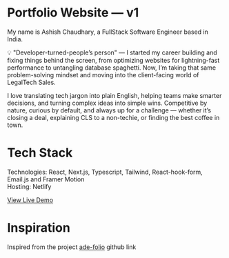# Portfolio Website — v1

My name is Ashish Chaudhary, a FullStack Software Engineer based in India.

💡 "Developer-turned-people’s person" — I started my career building and fixing things behind the screen, from optimizing websites for lightning-fast performance to untangling database spaghetti. Now, I’m taking that same problem-solving mindset and moving into the client-facing world of LegalTech Sales.

I love translating tech jargon into plain English, helping teams make smarter decisions, and turning complex ideas into simple wins. Competitive by nature, curious by default, and always up for a challenge — whether it’s closing a deal, explaining CLS to a non-techie, or finding the best coffee in town.

# Tech Stack

Technologies: React, Next.js, Typescript, Tailwind, React-hook-form, Email.js and Framer Motion <br>
Hosting: Netlify

[View Live Demo](https://codeash.netlify.app)

# Inspiration

Inspired from the project
[ade-folio](https://www.adeolabadero.me/) github link
